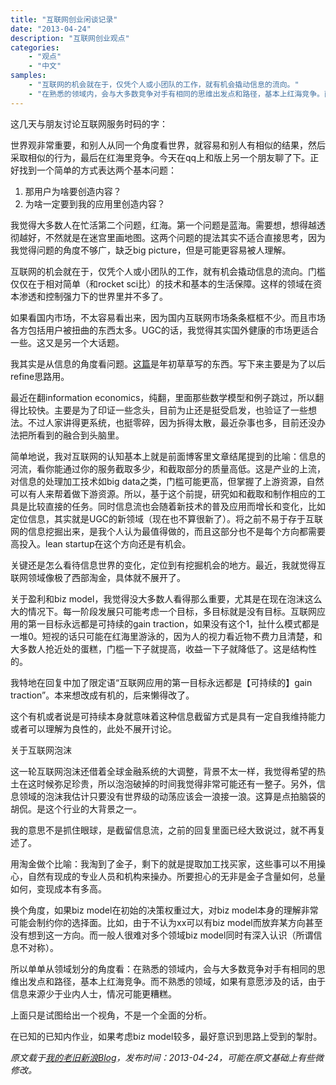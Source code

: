 ```yaml
---
title: "互联网创业闲谈记录"
date: "2013-04-24"
description: "互联网创业观点"
categories:
    - "观点"
    - "中文"
samples:
    - "互联网的机会就在于，仅凭个人或小团队的工作，就有机会撬动信息的流向。"
    - "在熟悉的领域内，会与大多数竞争对手有相同的思维出发点和路径，基本上红海竞争。而不熟悉的领域，如果有意愿涉及的话，由于信息来源少于业内人士，情况可能更糟糕。" 
---
```

这几天与朋友讨论互联网服务时码的字：

世界观非常重要，和别人从同一个角度看世界，就容易和别人有相似的结果，然后采取相似的行为，最后在红海里竞争。今天在qq上和版上另一个朋友聊了下。正好找到一个简单的方式表达两个基本问题：

1. 那用户为啥要创造内容？
2. 为啥一定要到我的应用里创造内容？

我觉得大多数人在忙活第二个问题，红海。第一个问题是蓝海。需要想，想得越透彻越好，不然就是在迷宫里画地图。这两个问题的提法其实不适合直接思考，因为我觉得问题的角度不够广，缺乏big picture，但是可能更容易被人理解。

互联网的机会就在于，仅凭个人或小团队的工作，就有机会撬动信息的流向。门槛仅仅在于相对简单（和rocket sci比）的技术和基本的生活保障。这样的领域在资本渗透和控制强力下的世界里并不多了。

如果看国内市场，不太容易看出来，因为国内互联网市场条条框框不少。而且市场各方包括用户被扭曲的东西太多。UGC的话，我觉得其实国外健康的市场更适合一些。这又是另一个大话题。

我其实是从信息的角度看问题。[这篇](http://blog.sina.com.cn/s/blog_64b5fdc80101fl4x.html)是年初草草写的东西。写下来主要是为了以后refine思路用。

最近在翻information economics，纯翻，里面那些数学模型和例子跳过，所以翻得比较快。主要是为了印证一些念头，目前为止还是挺受启发，也验证了一些想法。不过人家讲得更系统，也挺零碎，因为拆得太散，最近杂事也多，目前还没办法把所看到的融合到头脑里。

简单地说，我对互联网的认知基本上就是前面博客里文章结尾提到的比喻：信息的河流，看你能通过你的服务截取多少，和截取部分的质量高低。这是产业的上流，对信息的处理加工技术如big data之类，门槛可能更高，但掌握了上游资源，自然可以有人来帮着做下游资源。所以，基于这个前提，研究如和截取和制作相应的工具是比较直接的任务。同时信息流也会随着新技术的普及应用而增长和变化，比如定位信息，其实就是UGC的新领域（现在也不算很新了）。将之前不易于存于互联网的信息挖掘出来，是我个人认为最值得做的，而且这部分也不是每个方向都需要高投入。lean startup在这个方向还是有机会。

关键还是怎么看待信息世界的变化，定位到有挖掘机会的地方。最近，我就觉得互联网领域像极了西部淘金，具体就不展开了。

关于盈利和biz model，我觉得没大多数人看得那么重要，尤其是在现在泡沫这么大的情况下。每一阶段发展只可能考虑一个目标，多目标就是没有目标。互联网应用的第一目标永远都是可持续的gain traction，如果没有这个1，扯什么模式都是一堆0。短视的话只可能在红海里游泳的，因为人的视力看近物不费力且清楚，和大多数人抢近处的蛋糕，门槛一下子就提高，收益一下子就降低了。这是结构性的。

我特地在回复中加了限定语“互联网应用的第一目标永远都是【可持续的】gain traction”。本来想改成有机的，后来懒得改了。

这个有机或者说是可持续本身就意味着这种信息截留方式是具有一定自我维持能力或者可以理解为良性的，此处不展开讨论。

关于互联网泡沫

这一轮互联网泡沫还借着全球金融系统的大调整，背景不太一样，我觉得希望的热土在这时候弥足珍贵，所以泡泡破掉的时间我觉得非常可能还有一整子。另外，信息领域的泡沫我估计只要没有世界级的动荡应该会一浪接一浪。这算是点拍脑袋的胡侃。是这个行业的大背景之一。

我的意思不是抓住眼球，是截留信息流，之前的回复里面已经大致说过，就不再复述了。

用淘金做个比喻：我淘到了金子，剩下的就是提取加工找买家，这些事可以不用操心，自然有现成的专业人员和机构来操办。所要担心的无非是金子含量如何，总量如何，变现成本有多高。

换个角度，如果biz model在初始的决策权重过大，对biz model本身的理解非常可能会制约你的选择面。比如，由于不认为xx可以有biz model而放弃某方向甚至没有想到这一方向。而一般人很难对多个领域biz model同时有深入认识（所谓信息不对称）。

所以单单从领域划分的角度看：在熟悉的领域内，会与大多数竞争对手有相同的思维出发点和路径，基本上红海竞争。而不熟悉的领域，如果有意愿涉及的话，由于信息来源少于业内人士，情况可能更糟糕。

上面只是试图给出一个视角，不是一个全面的分析。

在已知的已知内作业，如果考虑biz model较多，最好意识到思路上受到的掣肘。

*原文载于[我的老旧新浪Blog](http://blog.sina.com.cn/s/blog_64b5fdc80101kbim.html)，发布时间：2013-04-24，可能在原文基础上有些微修改。*
